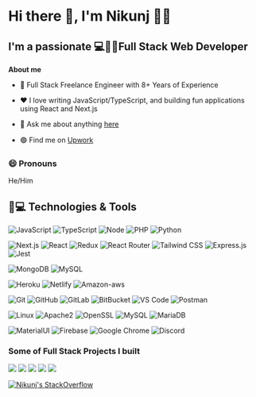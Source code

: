 <h1>Hi there 👋, I'm Nikunj 🙋‍♂️</h1>
<h2>I'm a passionate 💻👨‍💻Full Stack Web Developer</h2>

**About me**

- 💼 Full Stack Freelance Engineer with 8+ Years of Experience

- ❤️ I love writing JavaScript/TypeScript, and building fun applications using React and Next.js

- 💬 Ask me about anything [here](https://github.com/nikunjsardhara/nikunjsardhara/issues)

- 🟢 Find me on  [Upwork](https://www.upwork.com/freelancers/~01713afba27b85bf19)

### 😄 Pronouns
He/Him

## 🚀💻 Technologies & Tools

  ![JavaScript](https://img.shields.io/badge/-JavaScript-black?style=flat-square&logo=Javascript)
  ![TypeScript](https://img.shields.io/badge/-TypeScript-black?style=flat-square&logo=Typescript)
  ![Node](https://img.shields.io/badge/Node.js-black?style=flat-square&logo=node.js)
  ![PHP](https://img.shields.io/badge/-PHP-black?style=flat-square&logo=PHP)
  ![Python](https://img.shields.io/badge/-Python-black?style=flat-square&logo=Python)
  
  ![Next.js](https://img.shields.io/badge/-Next.js-black?style=flat-square&logo=next.js)
  ![React](https://img.shields.io/badge/-React-black?style=flat-square&logo=React)
  ![Redux](https://img.shields.io/badge/Redux-black?style=flat-square&logo=redux)
  ![React Router](https://img.shields.io/badge/react-router-black?style=flat-square&logo=react-router)
  ![Tailwind CSS](https://img.shields.io/badge/Tailwind_CSS-black?style=flat-square&logo=tailwind-css)
  ![Express.js](https://img.shields.io/badge/Express.js-black?style=flat-square)
  ![Jest](https://img.shields.io/badge/Jest-black?style=flat-square&logo=Jest)

  ![MongoDB](https://img.shields.io/badge/-Mongodb-black?style=flat-square&logo=MongoDB)
  ![MySQL](https://img.shields.io/badge/-mysql-black?style=flat-square&logo=MySQL)
  
  ![Heroku](https://img.shields.io/badge/-Heroku-black?style=flat-square&logo=Heroku)
  ![Netlify](https://img.shields.io/badge/-Netlify-black?style=flat-square&logo=Netlify)
  ![Amazon-aws](https://img.shields.io/badge/Amazon_AWS-black?style=flat-square&logo=Amazon-AWS)
  
  ![Git](https://img.shields.io/badge/-Git-black?style=flat-square&logo=git)
  ![GitHub](https://img.shields.io/badge/-GitHub-181717?style=flat-square&logo=github)
  ![GitLab](https://img.shields.io/badge/-GitLab-FCA121?style=flat-square&logo=gitlab)
  ![BitBucket](https://img.shields.io/badge/-BitBucket-darkblue?style=flat-square&logo=bitbucket)
  ![VS Code](https://img.shields.io/badge/-VS%20Code-007ACC?style=flat-square&logo=visual-studio-code)
  ![Postman](https://img.shields.io/badge/Postman-black?style=flat-square&logo=postman)
  
  ![Linux](https://img.shields.io/badge/Linux-black?style=flat-square&logo=linux)
  ![Apache2](https://img.shields.io/badge/Apache2-black?style=flat-square&logo=apache)
  ![OpenSSL](https://img.shields.io/badge/OpenSSL-black?style=flat-square&logo=openssl)
  ![MySQL](https://img.shields.io/badge/-MySQL-black?style=flat-square&logo=mysql)
  ![MariaDB](https://img.shields.io/badge/MariaDB-black?style=flat-square&logo=mariadb)

  ![MaterialUI](https://img.shields.io/badge/-MatrialUI-0081CB?style=flat-square&logo=material-UI)
  ![Firebase](https://img.shields.io/badge/Firebase-black?style=flat-square&logo=firebase)
  ![Google Chrome](https://img.shields.io/badge/Chrome-black?style=flat-square&logo=google-chrome)
  ![Discord](https://img.shields.io/badge/Discord-black?style=flat-square&logo=discord)
  

### Some of Full Stack Projects I built

[![](https://img.shields.io/badge/-🧬%20A1%20Garage%20Door%20Service-000)](https://a1-door-designer.herokuapp.com/)
[![](https://img.shields.io/badge/-📝%20InstaReady-000)](https://instaready.onrender.com/)
[![](https://img.shields.io/badge/-🛰%20StackPOP-000)](https://github.com/nikunjsardhara/stackpop)
[![](https://img.shields.io/badge/-🔬%20PatioCover.com-000)](http://patiocover.com/)
[![](https://img.shields.io/badge/-🦠%20Tripsso%20Social%20Network-000)](https://tripsso.keylogicinfotech.com/)

[![Nikunj's StackOverflow](https://github-readme-stackoverflow.vercel.app/?userID=2402682)](https://stackoverflow.com/users/2402682/nikunj-sardhara)
